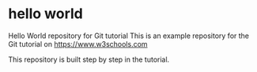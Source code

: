 # hello world
Hello World repository for Git tutorial 
This is an example repository for the Git tutorial on https://www.w3schools.com

This repository is built step by step in the tutorial. 